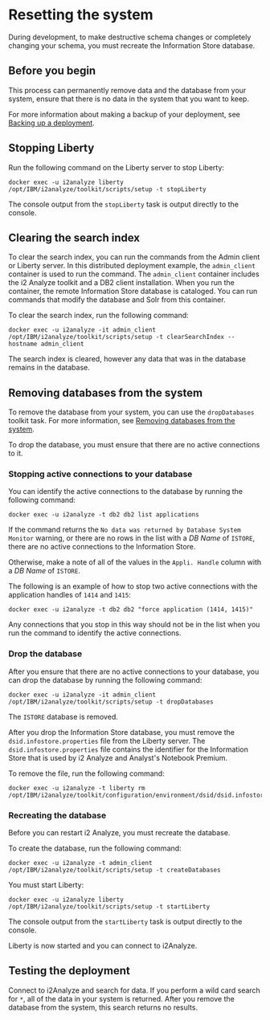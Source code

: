 # Resetting the system
During development, to make destructive schema changes or completely changing your schema, you must recreate the Information Store database.

## Before you begin
This process can permanently remove data and the database from your system, ensure that there is no data in the system that you want to keep.

For more information about making a backup of your deployment, see [Backing up a deployment](https://www.ibm.com/support/knowledgecenter/SSXVXZ/com.ibm.i2.eia.go.live.doc/c_back_up_and_recovery.html).

## Stopping Liberty
Run the following command on the Liberty server to stop Liberty:
```
docker exec -u i2analyze liberty /opt/IBM/i2analyze/toolkit/scripts/setup -t stopLiberty
```
The console output from the `stopLiberty` task is output directly to the console.

## Clearing the search index
To clear the search index, you can run the commands from the Admin client or Liberty server. In this distributed deployment example, the `admin_client` container is used to run the command. The `admin_client` container includes the i2 Analyze toolkit and a DB2 client installation. When you run the container, the remote Information Store database is cataloged. You can run commands that modify the database and Solr from this container.

To clear the search index, run the following command:
```
docker exec -u i2analyze -it admin_client /opt/IBM/i2analyze/toolkit/scripts/setup -t clearSearchIndex --hostname admin_client
```

The search index is cleared, however any data that was in the database remains in the database.

## Removing databases from the system
To remove the database from your system, you can use the `dropDatabases` toolkit task. For more information, see [Removing databases from the system](https://www.ibm.com/support/knowledgecenter/SSXVXZ/com.ibm.i2.eia.go.live.doc/t_drop_databases.html).

To drop the database, you must ensure that there are no active connections to it.

### Stopping active connections to your database
You can identify the active connections to the database by running the following command:
```
docker exec -u i2analyze -t db2 db2 list applications
```
If the command returns the `No data was returned by Database System Monitor` warning, or there are no rows in the list with a *DB Name* of `ISTORE`, there are no active connections to the Information Store.

Otherwise, make a note of all of the values in the `Appli. Handle` column with a *DB Name* of `ISTORE`.

The following is an example of how to stop two active connections with the application handles of `1414` and `1415`:
```
docker exec -u i2analyze -t db2 db2 "force application (1414, 1415)"
```
Any connections that you stop in this way should not be in the list when you run the command to identify the active connections.

### Drop the database
After you ensure that there are no active connections to your database, you can drop the database by running the following command:
```
docker exec -u i2analyze -it admin_client /opt/IBM/i2analyze/toolkit/scripts/setup -t dropDatabases
```
The `ISTORE` database is removed.

After you drop the Information Store database, you must remove the `dsid.infostore.properties` file from the Liberty server. The `dsid.infostore.properties` file contains the identifier for the Information Store that is used by i2 Analyze and Analyst's Notebook Premium.

To remove the file, run the following command:
```
docker exec -u i2analyze -t liberty rm /opt/IBM/i2analyze/toolkit/configuration/environment/dsid/dsid.infostore.properties
```

### Recreating the database
Before you can restart i2 Analyze, you must recreate the database.

To create the database, run the following command:
```
docker exec -u i2analyze -t admin_client /opt/IBM/i2analyze/toolkit/scripts/setup -t createDatabases
```
You must start Liberty:
```
docker exec -u i2analyze liberty /opt/IBM/i2analyze/toolkit/scripts/setup -t startLiberty
```
The console output from the `startLiberty` task is output directly to the console.

Liberty is now started and you can connect to i2Analyze.

## Testing the deployment
Connect to i2Analyze and search for data. If you perform a wild card search for `*`, all of the data in your system is returned. After you remove the database from the system, this search returns no results.
